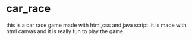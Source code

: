 # car_race
this is a car race game made with html,css and java script. it is made with html canvas and it is really fun to play the game.
